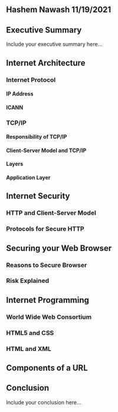## Hashem Nawash 11/19/2021

## Executive Summary 
Include your executive summary here...

## Internet Architecture
### Internet Protocol
#### IP Address
#### ICANN

### TCP/IP
#### Responsibility of TCP/IP
#### Client-Server Model and TCP/IP
#### Layers
#### Application Layer

## Internet Security
### HTTP and Client-Server Model
### Protocols for Secure HTTP

## Securing your Web Browser
### Reasons to Secure Browser
### Risk Explained

## Internet Programming
### World Wide Web Consortium
### HTML5 and CSS
### HTML and XML

## Components of a URL

## Conclusion
Include your conclusion here...
